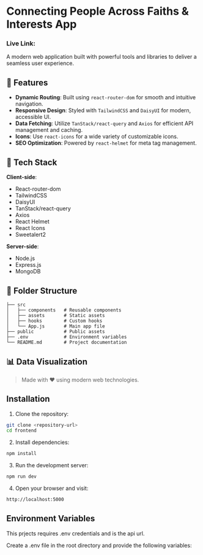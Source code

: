 # Connecting People Across Faiths & Interests App

### Live Link:

[]()

A modern web application built with powerful tools and libraries to deliver a seamless user experience.

## 🌟 Features

- **Dynamic Routing**: Built using `react-router-dom` for smooth and intuitive navigation.
- **Responsive Design**: Styled with `TailwindCSS` and `DaisyUI` for modern, accessible UI.
- **Data Fetching**: Utilize `TanStack/react-query` and `Axios` for efficient API management and caching.
- **Icons**: Use `react-icons` for a wide variety of customizable icons.
- **SEO Optimization**: Powered by `react-helmet` for meta tag management.

## 🚀 Tech Stack

**Client-side**:

- React-router-dom
- TailwindCSS
- DaisyUI
- TanStack/react-query
- Axios
- React Helmet
- React Icons
- Sweetalert2

**Server-side**:

- Node.js
- Express.js
- MongoDB

## 📂 Folder Structure

```plaintext
├── src
│   ├── components   # Reusable components
│   ├── assets       # Static assets
│   ├── hooks        # Custom hooks
│   └── App.js       # Main app file
├── public           # Public assets
├── .env             # Environment variables
└── README.md        # Project documentation
```

## 📊 Data Visualization

> Made with ❤️ using modern web technologies.

## Installation

1. Clone the repository:

```bash
git clone <repository-url>
cd frontend
```

2. Install dependencies:

```bash
npm install
```

3. Run the development server:

```bash
npm run dev
```

4. Open your browser and visit:

```bash
http://localhost:5000
```

## Environment Variables

This prjects requires .env credentials and is the api url.

Create a .env file in the root directory and provide the following variables:
